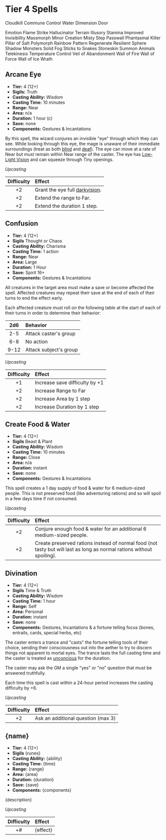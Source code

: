 # Tier 4 Spells

Cloudkill
Commune
Control Water
Dimension Door

Emotion
Flame Strike
Hallucinator Terrain
Illusory Stamina
Improved Invisibility
Massmorph
Minor Creation
Misty Step
Passwall
Phantasmal Killer
Pillar of Salt
Polymorph
Rainbow Pattern
Regenerate
Resilient Sphere
Shadow Monsters
Solid Fog
Sticks to Snakes
Stoneskin
Summon Animals
Telekinesis
Temperature Control
Veil of Abandonment
Wall of Fire
Wall of Force
Wall of Ice
Wrath

## Arcane Eye
- **Tier:** 4 (12+)
- **Sigils:** Truth
- **Casting Ability:** Wisdom
- **Casting Time:** 10 minutes
- **Range:** Near
- **Area:** n/a
- **Duration:** 1 hour (c)
- **Save:** none
- **Components:** Gestures & Incantations

By this spell, the wizard conjures an invisible "eye" through which they can see.  While looking through this eye, the mage is unaware of their immediate surroundings (treat as both [blind](Combat.md#blinded) and [deaf](Combat.md#deafened)).  The eye can move at a rate of Near but must remain within Near range of the caster.  The eye has [Low-Light Vision](Glossary.md#low-light%20vision) and can squeeze through Tiny openings.

*Upcasting*

| Difficulty | Effect   |
|:----------:|:---------|
| +2         | Grant the eye full [darkvision](Glossary.md#darkvision). |
| +2         | Extend the range to Far. |
| +2         | Extend the duration 1 step. |

## Confusion
- **Tier:** 4 (12+)
- **Sigils** Thought or Chaos
- **Casting Ability:** Charisma
- **Casting Time:** 1 action
- **Range:** Near
- **Area:** Large
- **Duration:** 1 Hour
- **Save:** Spirit 16+
- **Components:** Gestures & Incantations

All creatures in the target area must make a save or become affected the spell.  Affected creatures may repeat their save at the end of each of their turns to end the effect early.

Each affected creature must roll on the following table at the start of each of their turns in order to determine their behavior:

|  2d6 | Behavior |
|:----:|:---------|
|  2-5 | Attack caster's group |
|  6-8 | No action |
| 9-12 | Attack subject's group |

*Upcasting*

| Difficulty | Effect   |
|:----------:|:---------|
| +1         | Increase save difficulty by +1 |
| +2         | Increase Range to Far |
| +2         | Increase Area by 1 step |
| +2         | Increase Duration by 1 step |

## Create Food & Water
- **Tier:** 4 (12+)
- **Sigils** Beast & Plant
- **Casting Ability:** Wisdom
- **Casting Time:** 10 minutes
- **Range:** Close
- **Area:** n/a
- **Duration:** instant
- **Save:** none
- **Components:** Gestures & Incantations

This spell creates a 1 day supply of food & water for 6 medium-sized people.  This is not preserved food (like adventuring rations) and so will spoil in a few days time if not consumed.

*Upcasting*

| Difficulty | Effect   |
|:----------:|:---------|
| +2         | Conjure enough food & water for an additional 6 medium-sized people. |
| +2         | Create preserved rations instead of normal food (not tasty but will last as long as normal rations without spoiling). |

## Divination
- **Tier:** 4 (12+)
- **Sigils** Time & Truth
- **Casting Ability:** Wisdom
- **Casting Time:** 1 hour
- **Range:** Self
- **Area:** Personal
- **Duration:** instant
- **Save:** none
- **Components:** Gestures, Incantations & a fortune telling focus (bones, entrails, cards, special herbs, etc)

The caster enters a trance and "casts" the fortune telling tools of their choice, sending their consciousness out into the aether to try to discern things not apparent to mortal eyes.  The trance lasts the full casting time and the caster is treated as [unconcious](Combat.md#unconcious) for the duration.

The caster may ask the GM a single "yes" or "no" question that must be answered truthfully.

Each time this spell is cast within a 24-hour period increases the casting difficulty by +6.

*Upcasting*

| Difficulty | Effect   |
|:----------:|:---------|
| +2         | Ask an additional question (max 3) |

## {name}
- **Tier:** 4 (12+)
- **Sigils** {runes}
- **Casting Ability:** {ability}
- **Casting Time:** {time}
- **Range:** {range}
- **Area:** {area}
- **Duration:** {duration}
- **Save:** {save}
- **Components:** {components}

{description}

*Upcasting*

| Difficulty | Effect   |
|:----------:|:---------|
| +#         | {effect} |

